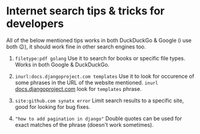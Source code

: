 # Internet search tips & tricks for developers

All of the below mentioned tips works in both DuckDuckGo & Google (i use both :wink:), it should work fine in other search engines too.

1. `filetype:pdf golang`
Use it to search for books or specific file types. Works in both Google & DuckDuckGo.

2. `inurl:docs.djangoproject.com templates`
Use it to look for occurence of some phrases in the URL of the website mentioned.
`inurl` [docs.djangoproject.com](docs.djangoproject.com) look for `templates` phrase.

3. `site:github.com synatx error`
Limit search results to a specific site, good for looking for bug fixes.

4. `"how to add pagination in django"`
Double quotes can be used for exact matches of the phrase (doesn't work sometimes).